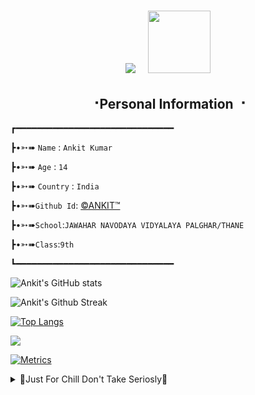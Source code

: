 <h1 align="center">
  <img src="https://readme-typing-svg.herokuapp.com?color=F77247&size=50&center=true&vCenter=true&width=450&lines=Hello+there!;+I'm+Ankit+Kumar">
  &nbsp; <img src="https://media.giphy.com/media/WUlplcMpOCEmTGBtBW/giphy.gif" width="100">
</h1>

<h2 align="center"><b> ⠐Personal Information ⠐ </b></h2>
┏━━━━━━━━━━━━━━━━━━━━━━━━━━━━━━

┣•➳➠ ```Name``` : ```Ankit Kumar```

┣•➳➠ ```Age``` : ```14```

┣•➳➠ ```Country``` : ```India```

┣•➳➠```Github Id```: [©ANKIT™](https://github.com/GODOP-ANKIT)

┣•➳➠```School```:```JAWAHAR NAVODAYA VIDYALAYA PALGHAR/THANE```

┣•➳➠```Class```:```9th```

┗━━━━━━━━━━━━━━━━━━━━━━━━━━━━━━

![Ankit's GitHub stats](https://github-readme-stats.vercel.app/api?username=GODOP-ANKIT&show_icons=true&theme=midnight-purple)

![Ankit's Github Streak](https://github-readme-streak-stats.herokuapp.com/?user=GODOP-ANKIT&theme=midnight-purple&show_icon=true)

[![Top Langs](https://github-readme-stats.vercel.app/api/top-langs/?username=GODOP-ANKIT&layout=compact&theme=midnight-purple)](https://github.com/GODOP-ANKIT)

<img src="https://readme-typing-svg.herokuapp.com?color=F77247&width=420&lines=Thank+You+🌷+Love+You+😝">

[![Metrics](https://metrics.lecoq.io/GODOP-ANKIT?template=classic&base.header=0&base.metadata=0&isocalendar=1&languages=1&people=1&isocalendar.duration=half-year&languages.limit=8&languages.sections=most-used&languages.colors=github&languages.threshold=0%25&languages.indepth=false&languages.recent.load=300&languages.recent.days=14&people.limit=24&people.size=28&people.types=followers%2C%20following&people.identicons=false&people.shuffle=false&config.timezone=Asia%2FCalcutta)](https://t.me/GODOPBOY)


<details>
  <summary>🔰Just For Chill Don't Take Seriosly🔰</summary>
     <details>
        <summary>🔰First🔰</summary>
           『ɢɪʀʟғʀɪᴇɴᴅ अपनी हो या पराई सबसे प्यार करो,
            छोटी सी जिंदगी है इसमे क्या अपना पराया देखना』
     </details>
     <details>
        <summary>🔰Second🔰</summary>
           『нαρριηεss/gιяℓғяιεη∂😜 ιs ℓιкε α мσsqυιтσ 
            ιғ үσυ ℓσσк ғσя ιт,ιт ωιℓℓ ηεvεя cσмε тσ үσυ 
            вυт ιғ үσυ sιт вαcк & αвsεяvε ιт'z αℓωαүs αяσυη∂ үσυ!』
     </details>
  
     <details>
        <summary>🔰Third🔰</summary>
           ♕ᴅᴇᴀʀ ʙᴏʏs,ʟɪғᴇ ɪs ʟɪᴍɪᴛᴇᴅ ᴀɴᴅ ɢɪʀʟs ᴀʀᴇ ᴜɴʟɪᴍɪᴛᴇᴅ,sᴏ sᴛᴏᴘ ᴄʜᴀsɪɴɢ♕
     </details>
  
     <details>  
        <summary>🔰Forth🔰</summary>
           ❰★ɢɪʀʟs ᴀʀᴇ ʟɪᴋᴇ υsεяηαмεs ᴛʜᴇ ᴏɴᴇ ɪ ʟɪᴋᴇ ᴀʀᴇ ᴀʟʀᴇᴀᴅʏ ᴛᴀᴋᴇɴ★❱
     </details>
  
     <details>
        <summary>🔰Fifth🔰</summary>
          『✰яєgισи ωну ι'м ѕιиgℓє..🖤🤧
           ι ∂σи'т тяυѕт αиуσиє єαѕιℓу ..🥺
           ι ∂σи'т υѕє αиуσиє fσя тιмєραѕѕ..🙂
           ι ∂σи'т ωαииα αиуσиє тσ ¢σитяσℓ мє..😐
           му gσαℓѕ я ιмρσятαит тнαи ℓσνє..🤗✰』
     </details>
  
     <details>
        <summary>🔰Sixth🔰</summary>
           εαҡ ɓααƭ ɓαƭα ɦµ ɱαเ...!!!
           ℓσɠ ɓσɦσƭ α૮૮ɦε  ɦσƭε  ɦαเ ყα૨૨,รเ૨ƒ ҡµ૮ɦ ℓσɠσ รε µℓƭα รµɳҡε ƭµɱ µɳɦε ɓµ૨α รαɱʝɳα รɦµ૨µ ҡα૨ ∂εƭε ɦσ🥺💔
     </details>
</details>

<!---
GODOP-ANKIT/GODOP-ANKIT is a ✨ special ✨ repository because its `README.md` (this file) appears on your GitHub profile.
You can click the Preview link to take a look at your changes.
---> 
